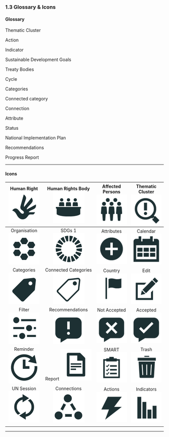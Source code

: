 ### 1.3 Glossary & Icons

#### Glossary

Thematic Cluster

Action

Indicator

Sustainable Development Goals

Treaty Bodies

Cycle

Categories

Connected category

Connection

Attribute

Status

National Implementation Plan

Recommendations

Progress Report

---

#### Icons

| Human Right![](/assets/3_humanRight.png) | Human Rights Body![](/assets/1_humanRightsBody.png) | Affected Persons![](/assets/4_affectedPersons.png) | Thematic Cluster![](/assets/5_thematicCluster.png) |
| :---: | :---: | :---: | :---: |
| Organisation![](/assets/6_organisation.png) | SDGs          1         ![](/assets/7_sdgs.png) | Attributes     ![](/assets/attributes_icon.png) | Calendar       ![](/assets/calendar_icon.png) |
| Categories   ![](/assets/categories_icon.png) | Connected Categories         ![](/assets/connectedCategories_icon.png) | Country            ![](/assets/country_icon.png) | Edit                    ![](/assets/edit_icon.png) |
| Filter                  ![](/assets/filter.png) | Recommendations   ![](/assets/recommendations_icon.png) | Not Accepted ![](/assets/recNotAccepted_icon.png) | Accepted      ![](/assets/recAccepted_icon.png) |
| Reminder     ![](/assets/reminder.png) | Report              ![](/assets/report_icon.png) | SMART              ![](/assets/SMART_icon.png) | Trash                 ![](/assets/trash_icon.png) |
| UN Session  ![](/assets/2_UNsession.png) | Connections ![](/assets/connections_icon.png) | Actions           ![](/assets/actions_icon.png) | Indicators           ![](/assets/indicators_icon.png) |
|  |  |  |  |

---



